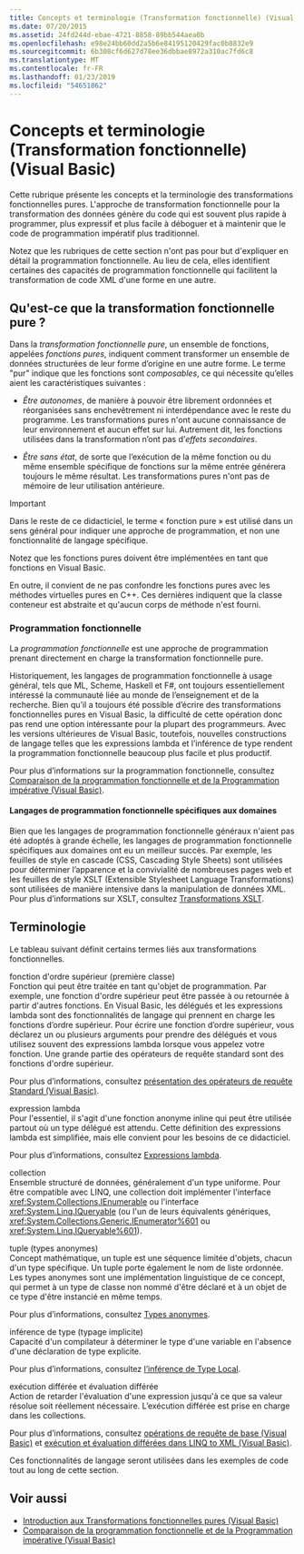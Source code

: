 ```yaml
---
title: Concepts et terminologie (Transformation fonctionnelle) (Visual Basic)
ms.date: 07/20/2015
ms.assetid: 24fd244d-ebae-4721-8858-89bb544aea0b
ms.openlocfilehash: e98e24bb60dd2a5b6e84195120429fac0b8832e9
ms.sourcegitcommit: 6b308cf6d627d78ee36dbbae8972a310ac7fd6c8
ms.translationtype: MT
ms.contentlocale: fr-FR
ms.lasthandoff: 01/23/2019
ms.locfileid: "54651862"
---
```

# <a name="concepts-and-terminology-functional-transformation-visual-basic"></a>Concepts et terminologie (Transformation fonctionnelle) (Visual Basic)
Cette rubrique présente les concepts et la terminologie des transformations fonctionnelles pures. L'approche de transformation fonctionnelle pour la transformation des données génère du code qui est souvent plus rapide à programmer, plus expressif et plus facile à déboguer et à maintenir que le code de programmation impératif plus traditionnel.  
  
 Notez que les rubriques de cette section n'ont pas pour but d'expliquer en détail la programmation fonctionnelle. Au lieu de cela, elles identifient certaines des capacités de programmation fonctionnelle qui facilitent la transformation de code XML d'une forme en une autre.  
  
## <a name="what-is-pure-functional-transformation"></a>Qu'est-ce que la transformation fonctionnelle pure ?  
 Dans la *transformation fonctionnelle pure*, un ensemble de fonctions, appelées *fonctions pures*, indiquent comment transformer un ensemble de données structurées de leur forme d’origine en une autre forme. Le terme "pur" indique que les fonctions sont *composables*, ce qui nécessite qu’elles aient les caractéristiques suivantes :  
  
-   *Être autonomes*, de manière à pouvoir être librement ordonnées et réorganisées sans enchevêtrement ni interdépendance avec le reste du programme. Les transformations pures n'ont aucune connaissance de leur environnement et aucun effet sur lui. Autrement dit, les fonctions utilisées dans la transformation n’ont pas d’*effets secondaires*.  
  
-   *Être sans état*, de sorte que l’exécution de la même fonction ou du même ensemble spécifique de fonctions sur la même entrée générera toujours le même résultat. Les transformations pures n'ont pas de mémoire de leur utilisation antérieure.  
  
> [!IMPORTANT]
>  Dans le reste de ce didacticiel, le terme « fonction pure » est utilisé dans un sens général pour indiquer une approche de programmation, et non une fonctionnalité de langage spécifique.  
>   
>  Notez que les fonctions pures doivent être implémentées en tant que fonctions en Visual Basic.  
>   
>  En outre, il convient de ne pas confondre les fonctions pures avec les méthodes virtuelles pures en C++. Ces dernières indiquent que la classe conteneur est abstraite et qu'aucun corps de méthode n'est fourni.  
  
### <a name="functional-programming"></a>Programmation fonctionnelle  
 La *programmation fonctionnelle* est une approche de programmation prenant directement en charge la transformation fonctionnelle pure.  
  
 Historiquement, les langages de programmation fonctionnelle à usage général, tels que ML, Scheme, Haskell et F#, ont toujours essentiellement intéressé la communauté liée au monde de l’enseignement et de la recherche. Bien qu’il a toujours été possible d’écrire des transformations fonctionnelles pures en Visual Basic, la difficulté de cette opération donc pas rend une option intéressante pour la plupart des programmeurs. Avec les versions ultérieures de Visual Basic, toutefois, nouvelles constructions de langage telles que les expressions lambda et l’inférence de type rendent la programmation fonctionnelle beaucoup plus facile et plus productif.  
  
 Pour plus d’informations sur la programmation fonctionnelle, consultez [Comparaison de la programmation fonctionnelle et de la Programmation impérative (Visual Basic)](../../../../visual-basic/programming-guide/concepts/linq/functional-programming-vs-imperative-programming.md).  
  
#### <a name="domain-specific-fp-languages"></a>Langages de programmation fonctionnelle spécifiques aux domaines  
 Bien que les langages de programmation fonctionnelle généraux n'aient pas été adoptés à grande échelle, les langages de programmation fonctionnelle spécifiques aux domaines ont eu un meilleur succès. Par exemple, les feuilles de style en cascade (CSS, Cascading Style Sheets) sont utilisées pour déterminer l’apparence et la convivialité de nombreuses pages web et les feuilles de style XSLT (Extensible Stylesheet Language Transformations) sont utilisées de manière intensive dans la manipulation de données XML. Pour plus d’informations sur XSLT, consultez [Transformations XSLT](../../../../standard/data/xml/xslt-transformations.md).  
  
## <a name="terminology"></a>Terminologie  
 Le tableau suivant définit certains termes liés aux transformations fonctionnelles.  
  
 fonction d'ordre supérieur (première classe)  
 Fonction qui peut être traitée en tant qu'objet de programmation. Par exemple, une fonction d'ordre supérieur peut être passée à ou retournée à partir d'autres fonctions. En Visual Basic, les délégués et les expressions lambda sont des fonctionnalités de langage qui prennent en charge les fonctions d’ordre supérieur. Pour écrire une fonction d’ordre supérieur, vous déclarez un ou plusieurs arguments pour prendre des délégués et vous utilisez souvent des expressions lambda lorsque vous appelez votre fonction. Une grande partie des opérateurs de requête standard sont des fonctions d'ordre supérieur.  
  
 Pour plus d’informations, consultez [présentation des opérateurs de requête Standard (Visual Basic)](../../../../visual-basic/programming-guide/concepts/linq/standard-query-operators-overview.md).  
  
 expression lambda  
 Pour l'essentiel, il s'agit d'une fonction anonyme inline qui peut être utilisée partout où un type délégué est attendu. Cette définition des expressions lambda est simplifiée, mais elle convient pour les besoins de ce didacticiel.  
  
 Pour plus d’informations, consultez [Expressions lambda](../../../../visual-basic/programming-guide/language-features/procedures/lambda-expressions.md).  
  
 collection  
 Ensemble structuré de données, généralement d'un type uniforme. Pour être compatible avec LINQ, une collection doit implémenter l'interface <xref:System.Collections.IEnumerable> ou l'interface <xref:System.Linq.IQueryable> (ou l'un de leurs équivalents génériques, <xref:System.Collections.Generic.IEnumerator%601> ou <xref:System.Linq.IQueryable%601>).  
  
 tuple (types anonymes)  
 Concept mathématique, un tuple est une séquence limitée d'objets, chacun d'un type spécifique. Un tuple porte également le nom de liste ordonnée. Les types anonymes sont une implémentation linguistique de ce concept, qui permet à un type de classe non nommé d'être déclaré et à un objet de ce type d'être instancié en même temps.  
  
 Pour plus d’informations, consultez [Types anonymes](../../../../visual-basic/programming-guide/language-features/objects-and-classes/anonymous-types.md).  
  
 inférence de type (typage implicite)  
 Capacité d'un compilateur à déterminer le type d'une variable en l'absence d'une déclaration de type explicite.  
  
 Pour plus d’informations, consultez [l’inférence de Type Local](../../../../visual-basic/programming-guide/language-features/variables/local-type-inference.md).  
  
 exécution différée et évaluation différée  
 Action de retarder l'évaluation d'une expression jusqu'à ce que sa valeur résolue soit réellement nécessaire. L’exécution différée est prise en charge dans les collections.  
  
 Pour plus d’informations, consultez [opérations de requête de base (Visual Basic)](../../../../visual-basic/programming-guide/concepts/linq/basic-query-operations.md) et [exécution et évaluation différées dans LINQ to XML (Visual Basic)](../../../../visual-basic/programming-guide/concepts/linq/deferred-execution-and-lazy-evaluation-in-linq-to-xml.md).  
  
 Ces fonctionnalités de langage seront utilisées dans les exemples de code tout au long de cette section.  
  
## <a name="see-also"></a>Voir aussi
- [Introduction aux Transformations fonctionnelles pures (Visual Basic)](../../../../visual-basic/programming-guide/concepts/linq/introduction-to-pure-functional-transformations.md)
- [Comparaison de la programmation fonctionnelle et de la Programmation impérative (Visual Basic)](../../../../visual-basic/programming-guide/concepts/linq/functional-programming-vs-imperative-programming.md)
